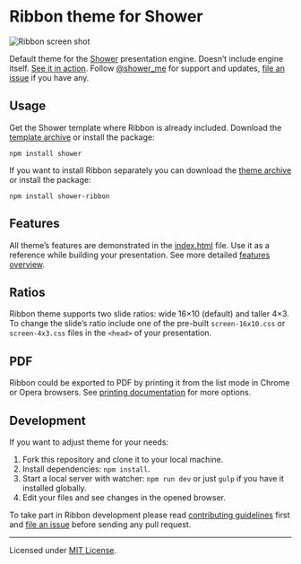 # Ribbon theme for Shower

![Ribbon screen shot](../../../../../../diaporamas/slides-sciencespo\_files/shower-ribbon/package/pictures/canvas.png)

Default theme for the [Shower](https://github.com/shower/shower/) presentation engine. Doesn’t include engine itself. [See it in action](http://shwr.me/shower/themes/ribbon/). Follow [@shower\_me](https://twitter.com/shower\_me) for support and updates, [file an issue](https://github.com/shower/shower/issues/new) if you have any.

## Usage

Get the Shower template where Ribbon is already included. Download the [template archive](http://shwr.me/shower.zip) or install the package:

```
npm install shower
```

If you want to install Ribbon separately you can download the [theme archive](http://shwr.me/ribbon.zip) or install the package:

```
npm install shower-ribbon
```

## Features

All theme’s features are demonstrated in the [index.html](../../../../../../diaporamas/slides-sciencespo\_files/shower-ribbon/package/index.html) file. Use it as a reference while building your presentation. See more detailed [features overview](https://github.com/shower/shower/blob/master/docs/features-en.md).

## Ratios

Ribbon theme supports two slide ratios: wide 16×10 (default) and taller 4×3. To change the slide’s ratio include one of the pre-built `screen-16x10.css` or `screen-4x3.css` files in the `<head>` of your presentation.

## PDF

Ribbon could be exported to PDF by printing it from the list mode in Chrome or Opera browsers. See [printing documentation](https://github.com/shower/shower/blob/master/docs/printing-en.md) for more options.

## Development

If you want to adjust theme for your needs:

1. Fork this repository and clone it to your local machine.
2. Install dependencies: `npm install`.
3. Start a local server with watcher: `npm run dev` or just `gulp` if you have it installed globally.
4. Edit your files and see changes in the opened browser.

To take part in Ribbon development please read [contributing guidelines](../../../../../../diaporamas/slides-sciencespo\_files/shower-ribbon/package/CONTRIBUTING.md) first and [file an issue](https://github.com/shower/shower/issues/new) before sending any pull request.

***

Licensed under [MIT License](license.md).
